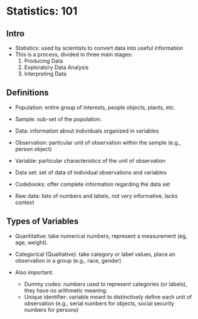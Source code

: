
# Statistics: 101

## Intro

* Statistics: used by scientists to convert data into useful information
* This is a process, divided in three main stages:
  1. Producing Data
  2. Exploratory Data Analysis
  3. Interpreting Data

## Definitions

* Population: entire group of interests, people objects, plants, etc.
* Sample: sub-set of the population.

* Data: information about individuals organized in variables
* Observation: particular unit of observation within the sample (e.g., person
  object)
* Variable: particular characteristics of the unit of observation
* Data set: set of data of individual observations and variables
* Codebooks: offer complete information regarding the data set
* Raw data: lists of numbers and labels, not very informative, lacks
  context

## Types of Variables

* Quantitative: take numerical numbers, represent a measurement (eg, age,
  weight).
* Categorical (Qualitative): take category or label values, place an
  observation in a group (e.g., race, gender)

* Also important:
  * Dummy codes: numbers used to represent categories (or labels), they
    have no arithmetic meaning.
  * Unique identifier: variable meant to distinctively define each
    unit of observation (e.g., serial numbers for objects, social security
    numbers for persons)

